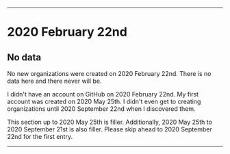 
***

# 2020 February 22nd

## No data

No new organizations were created on 2020 February 22nd. There is no data here and there never will be.

I didn't have an account on GitHub on 2020 February 22nd. My first account was created on 2020 May 25th. I didn't even get to creating organizations until 2020 September 22nd when I discovered them.

This section up to 2020 May 25th is filler. Additionally, 2020 May 25th to 2020 September 21st is also filler. Please skip ahead to 2020 September 22nd for the first entry.

***
